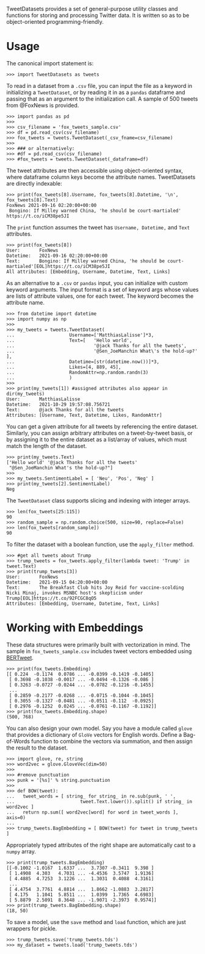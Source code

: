 

TweetDatasets provides a set of general-purpose utility classes and functions for storing and processing Twitter data. It is written so as to be object-oriented programming-friendly.

Usage
===========
The canonical import statement is:
~~~
>>> import TweetDatasets as tweets
~~~
To read in a dataset from a ``.csv`` file, you can input the file as a keyword in initializing a ``TweetDataset``, or by reading it in as a ``pandas`` dataframe and passing that as an argument to the initialization call. A sample of 500 tweets from @FoxNews is provided.
~~~
>>> import pandas as pd
>>> 
>>> csv_filename = 'fox_tweets_sample.csv'
>>> df = pd.read_csv(csv_filename)
>>> fox_tweets = tweets.TweetDataset(_csv_fname=csv_filename)
>>> 
>>> ### or alternatively:
>>> #df = pd.read_csv(csv_filename)
>>> #fox_tweets = tweets.TweetDataset(_dataframe=df)
~~~
The tweet attributes are then accessible using object-oriented syntax, where dataframe column keys become the attribute names. TweetDatasets are directly indexable:
~~~
>>> print(fox_tweets[8].Username, fox_tweets[8].Datetime, '\n', fox_tweets[8].Text)
FoxNews 2021-09-16 02:20:00+00:00 
 Bongino: If Milley warned China, 'he should be court-martialed'
https://t.co/iCM38pe5JI
~~~
The ``print`` function assumes the tweet has ``Username, Datetime,`` and ``Text`` attributes.
~~~
>>> print(fox_tweets[8])
User:		FoxNews 
Datetime:	2021-09-16 02:20:00+00:00
Text:		Bongino: If Milley warned China, 'he should be court-martialed'[EOL]https://t.co/iCM38pe5JI
All attributes: [Embedding, Username, Datetime, Text, Links]
~~~
As an alternative to a ``.csv`` or ``pandas`` input, you can initialize with custom keyword arguments. The input format is a set of keyword args whose values are lists of attribute values, one for each tweet. The keyword becomes the attribute name.
~~~
>>> from datetime import datetime
>>> import numpy as np
>>> 
>>> my_tweets = tweets.TweetDataset(
...                    Username=['MatthiasLalisse']*3, 
...                    Text=[   'Hello world', 
...                             '@jack Thanks for all the tweets', 
...                             '@Sen_JoeManchin What\'s the hold-up?' ], 
...                    Datetime=[str(datetime.now())]*3, 
...                    Likes=[4, 889, 45], 
...                    RandomAttr=np.random.randn(3)
...                    )
>>> 
>>> print(my_tweets[1]) #assigned attributes also appear in dir(my_tweets)
User:		MatthiasLalisse 
Datetime:	2021-10-29 19:57:08.756721
Text:		@jack Thanks for all the tweets
Attributes:	[Username, Text, Datetime, Likes, RandomAttr] 
~~~
You can get a given attribute for all tweets by referencing the entire dataset. Similarly, you can assign arbitrary attributes on a tweet-by-tweet basis, or by assigning it to the entire dataset as a list/array of values, which must match the length of the dataset.
~~~
>>> print(my_tweets.Text)
['Hello world' '@jack Thanks for all the tweets'
 "@Sen_JoeManchin What's the hold-up?"]
>>> 
>>> my_tweets.SentimentLabel = [ 'Neu', 'Pos', 'Neg' ]
>>> print(my_tweets[2].SentimentLabel)
Neg
~~~
The ``TweetDataset`` class supports slicing and indexing with integer arrays.
~~~
>>> len(fox_tweets[25:115])
90
>>> random_sample = np.random.choice(500, size=90, replace=False)
>>> len(fox_tweets[random_sample])
90
~~~
To filter the dataset with a boolean function, use the ``apply_filter`` method.
~~~
>>> #get all tweets about Trump
>>> trump_tweets = fox_tweets.apply_filter(lambda tweet: 'Trump' in tweet.Text)
>>> print(trump_tweets[3])
User:		FoxNews 
Datetime:	2021-09-15 04:20:00+00:00
Text:		The Breakfast Club hits Joy Reid for vaccine-scolding Nicki Minaj, invokes MSNBC host's skepticism under Trump[EOL]https://t.co/92FCGC8qO5
Attributes:	[Embedding, Username, Datetime, Text, Links]
~~~

Working with Embeddings
=============================
These data structures were primarily built with vectorization in mind. The sample in ``fox_tweets_sample.csv`` includes tweet vectors embedded using [BERTweet](https://github.com/VinAIResearch/BERTweet).
~~~
>>> print(fox_tweets.Embedding)
[[ 0.224  -0.1174  0.0786 ... -0.0399 -0.1419 -0.1405]
 [ 0.3698 -0.1038 -0.0017 ... -0.0494 -0.1326 -0.086 ]
 [ 0.3263 -0.0727 -0.0244 ... -0.0782 -0.1216 -0.1455]
 ...
 [ 0.2859 -0.2177 -0.0268 ... -0.0715 -0.1044 -0.1045]
 [ 0.3055 -0.1327 -0.0481 ... -0.0511 -0.112  -0.0925]
 [ 0.2976 -0.1252  0.0245 ... -0.0761 -0.1167 -0.1192]]
>>> print(fox_tweets.Embedding.shape)
(500, 768)
~~~
You can also design your own model. Say you have a module called ``glove`` that provides a dictionary of ``GloVe`` vectors for English words. Define a Bag-of-Words function to combine the vectors via summation, and then assign the result to the dataset.
~~~
>>> import glove, re, string
>>> word2vec = glove.GloveVec(dim=50)
>>> 
>>> #remove punctuation
>>> punk = '[%s]' % string.punctuation
>>> 
>>> def BOW(tweet):
...   tweet_words = [ string_ for string_ in re.sub(punk, ' ', 
...                        tweet.Text.lower()).split() if string_ in word2vec ]
...   return np.sum([ word2vec[word] for word in tweet_words ], axis=0)
... 
>>> trump_tweets.BagEmbedding = [ BOW(tweet) for tweet in trump_tweets ]
~~~
Appropriately typed attributes of the right shape are automatically cast to a ``numpy`` array.
~~~
>>> print(trump_tweets.BagEmbedding)
[[-0.1002 -1.0167  1.6337 ...  3.7307 -0.3411  9.398 ]
 [ 1.4908  4.303   4.7031 ... -4.4536  3.5747  1.9136]
 [ 4.4885  4.7253  3.1226 ...  1.3031  0.4088  4.3161]
 ...
 [ 4.4754  3.7761  4.8814 ...  1.8662 -1.0883  3.2817]
 [ 4.175   1.1041  5.8511 ...  1.0399  1.7365  4.6983]
 [ 5.8879  2.5091  8.3648 ... -1.9071 -2.3973  0.9574]]
>>> print(trump_tweets.BagEmbedding.shape)
(18, 50)
~~~
To save a model, use the ``save`` method and ``load`` function, which are just wrappers for pickle.
~~~
>>> trump_tweets.save('trump_tweets.tds')
>>> my_dataset = tweets.load('trump_tweets.tds')
~~~


